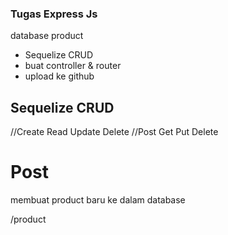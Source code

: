 ### Tugas Express Js

database product

- Sequelize CRUD
- buat controller & router
- upload ke github

## Sequelize CRUD

//Create  Read   Update  Delete
//Post    Get    Put     Delete

# Post

membuat product baru ke dalam database

/product